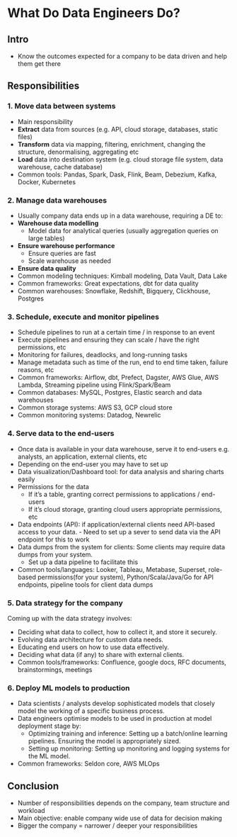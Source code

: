 # What Do Data Engineers Do?

## Intro

- Know the outcomes expected for a company to be data driven and help them get there

## Responsibilities 

### 1. Move data between systems

- Main responsibility
- **Extract** data from sources (e.g. API, cloud storage, databases, static files)
- **Transform** data via mapping, filtering, enrichment, changing the structure, denormalising, aggregating etc
- **Load** data into destination system (e.g. cloud storage file system, data warehouse, cache database)
- Common tools: Pandas, Spark, Dask, Flink, Beam, Debezium, Kafka, Docker, Kubernetes

### 2. Manage data warehouses

- Usually company data ends up in a data warehouse, requiring a DE to:
- **Warehouse data modelling**
    - Model data for analytical queries (usually aggregation queries on large tables)
- **Ensure warehouse performance**
    - Ensure queries are fast
    - Scale warehouse as needed
- **Ensure data quality**
- Common modeling techniques: Kimball modeling, Data Vault, Data Lake
- Common frameworks: Great expectations, dbt for data quality
- Common warehouses: Snowflake, Redshift, Bigquery, Clickhouse, Postgres

### 3. Schedule, execute and monitor pipelines

- Schedule pipelines to run at a certain time / in response to an event
- Execute pipelines and ensuring they can scale / have the right permissions, etc
- Monitoring for failures, deadlocks, and long-running tasks
- Manage metadata such as time of the run, end to end time taken, failure reasons, etc
-  Common frameworks: Airflow, dbt, Prefect, Dagster, AWS Glue, AWS Lambda, Streaming pipeline using Flink/Spark/Beam
-  Common databases: MySQL, Postgres, Elastic search and data warehouses
-  Common storage systems: AWS S3, GCP cloud store
-  Common monitoring systems: Datadog, Newrelic

### 4. Serve data to the end-users

- Once data is available in your data warehouse, serve it to end-users e.g. analysts, an application, external clients, etc
- Depending on the end-user you may have to set up
- Data visualization/Dashboard tool: for data analysis and sharing charts easily
- Permissions for the data
    - If it’s a table, granting correct permissions to applications / end-users
    - If it’s cloud storage, granting cloud users appropriate permissions, etc
- Data endpoints (API): if application/external clients need API-based access to your data. 
        - Need to set up a sever to send data via the API endpoint for this to work  
- Data dumps from the system for clients: Some clients may require data dumps from your system. 
    - Set up a data pipeline to facilitate this
- Common tools/languages: Looker, Tableau, Metabase, Superset, role-based permissions(for your system), Python/Scala/Java/Go for API endpoints, pipeline tools for client data dumps

### 5. Data strategy for the company

Coming up with the data strategy involves:
- Deciding what data to collect, how to collect it, and store it securely.
- Evolving data architecture for custom data needs.
- Educating end users on how to use data effectively.
- Deciding what data (if any) to share with external clients.
- Common tools/frameworks: Confluence, google docs, RFC documents, brainstormings, meetings

### 6. Deploy ML models to production

- Data scientists / analysts develop sophisticated models that closely model the working of a specific business process. 
- Data engineers optimise models to be used in production at model deployment stage by:
    - Optimizing training and inference: Setting up a batch/online learning pipelines. Ensuring the model is appropriately sized.
    - Setting up monitoring: Setting up monitoring and logging systems for the ML model.
- Common frameworks: Seldon core, AWS MLOps

## Conclusion

- Number of responsibilities depends on the company, team structure and workload
- Main objective: enable company wide use of data for decision making
- Bigger the company = narrower / deeper your responsibilities